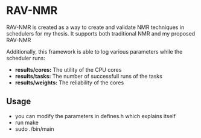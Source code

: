 # RAV-NMR

RAV-NMR is created as a way to create and validate NMR techniques in schedulers for my thesis. It supports both traditional NMR and my proposed RAV-NMR

Additionally, this framework is able to log various parameters while the scheduler runs:
- **results/cores:** The utility of the CPU cores
- **results/tasks:** The number of successfull runs of the tasks
- **results/weights:** The reliability of the cores

## Usage
- you can modify the parameters in defines.h which explains itself
- run make
- sudo ./bin/main
